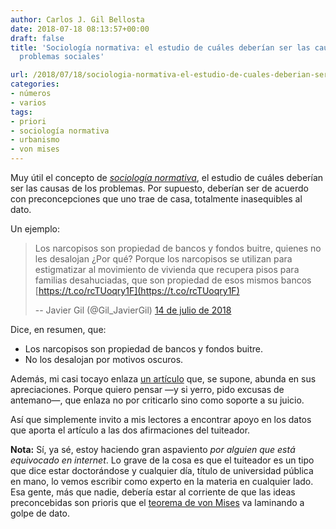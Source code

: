 ```yaml
---
author: Carlos J. Gil Bellosta
date: 2018-07-18 08:13:57+00:00
draft: false
title: 'Sociología normativa: el estudio de cuáles deberían ser las causas de los
  problemas sociales'

url: /2018/07/18/sociologia-normativa-el-estudio-de-cuales-deberian-ser-las-causas-de-los-problemas-sociales/
categories:
- números
- varios
tags:
- priori
- sociología normativa
- urbanismo
- von mises
---
```


Muy útil el concepto de [_sociología normativa_](http://induecourse.ca/on-the-problem-of-normative-sociology/), el estudio de cuáles deberían ser las causas de los problemas. Por supuesto, deberían ser de acuerdo con preconcepciones que uno trae de casa, totalmente inasequibles al dato.

Un ejemplo:

>Los narcopisos son propiedad de bancos y fondos buitre, quienes no les desalojan ¿Por qué? Porque los narcopisos se utilizan para estigmatizar al movimiento de vivienda que recupera pisos para familias desahuciadas, que son propiedad de esos mismos bancos [https://t.co/rcTUoqry1F](https://t.co/rcTUoqry1F)
>
> -- Javier Gil (@Gil_JavierGil) [14 de julio de 2018](https://twitter.com/Gil_JavierGil/status/1018098153474723840?ref_src=twsrc%5Etfw)</blockquote>

Dice, en resumen, que:

* Los narcopisos son propiedad de bancos y fondos buitre.
* No los desalojan por motivos oscuros.

Además, mi casi tocayo enlaza [un artículo](https://www.elperiodico.com/es/barcelona/20180222/mas-de-la-mitad-de-narcopisos-son-de-bancos-fondos-inmobiliarias-6643349) que, se supone, abunda en sus apreciaciones. Porque quiero pensar —y si yerro, pido excusas de antemano—, que enlaza no por criticarlo sino como soporte a su juicio.

Así que simplemente invito a mis lectores a encontrar apoyo en los datos que aporta el artículo a las dos afirmaciones del tuiteador.

**Nota:** Sí, ya sé, estoy haciendo gran aspaviento _por alguien que está equivocado en internet_. Lo grave de la cosa es que el tuiteador es un tipo que dice estar doctorándose y cualquier día, título de universidad pública en mano, lo vemos escribir como experto en la materia en cualquier lado. Esa gente, más que nadie, debería estar al corriente de que las ideas preconcebidas son prioris que el [teorema de von Mises](https://en.wikipedia.org/wiki/Bernstein%E2%80%93von_Mises_theorem) va laminando a golpe de dato.